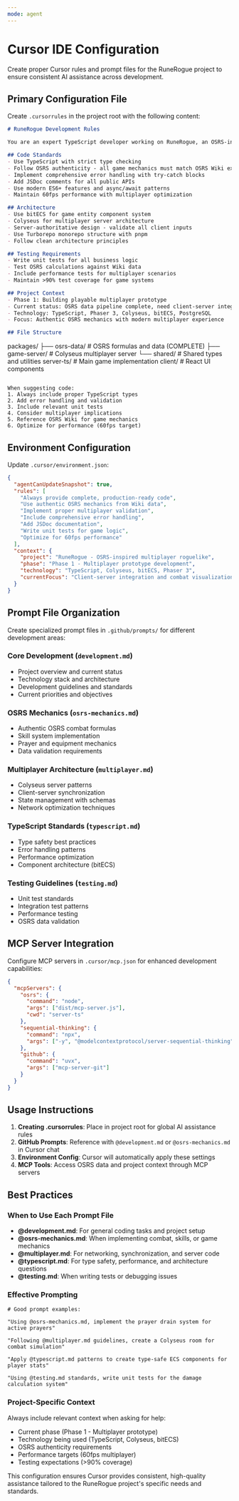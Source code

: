 ```yaml
---
mode: agent
---
```


# Cursor IDE Configuration

Create proper Cursor rules and prompt files for the RuneRogue project to ensure consistent AI assistance across development.

## Primary Configuration File

Create `.cursorrules` in the project root with the following content:

```markdown
# RuneRogue Development Rules

You are an expert TypeScript developer working on RuneRogue, an OSRS-inspired multiplayer roguelike game. Follow these guidelines:

## Code Standards
- Use TypeScript with strict type checking
- Follow OSRS authenticity - all game mechanics must match OSRS Wiki exactly
- Implement comprehensive error handling with try-catch blocks
- Add JSDoc comments for all public APIs
- Use modern ES6+ features and async/await patterns
- Maintain 60fps performance with multiplayer optimization

## Architecture
- Use bitECS for game entity component system
- Colyseus for multiplayer server architecture
- Server-authoritative design - validate all client inputs
- Use Turborepo monorepo structure with pnpm
- Follow clean architecture principles

## Testing Requirements
- Write unit tests for all business logic
- Test OSRS calculations against Wiki data
- Include performance tests for multiplayer scenarios
- Maintain >90% test coverage for game systems

## Project Context
- Phase 1: Building playable multiplayer prototype
- Current status: OSRS data pipeline complete, need client-server integration
- Technology: TypeScript, Phaser 3, Colyseus, bitECS, PostgreSQL
- Focus: Authentic OSRS mechanics with modern multiplayer experience

## File Structure
```
packages/
├── osrs-data/     # OSRS formulas and data (COMPLETE)
├── game-server/   # Colyseus multiplayer server
└── shared/        # Shared types and utilities
server-ts/         # Main game implementation
client/            # React UI components
```

When suggesting code:
1. Always include proper TypeScript types
2. Add error handling and validation
3. Include relevant unit tests
4. Consider multiplayer implications
5. Reference OSRS Wiki for game mechanics
6. Optimize for performance (60fps target)
```

## Environment Configuration

Update `.cursor/environment.json`:

```json
{
  "agentCanUpdateSnapshot": true,
  "rules": [
    "Always provide complete, production-ready code",
    "Use authentic OSRS mechanics from Wiki data",
    "Implement proper multiplayer validation",
    "Include comprehensive error handling",
    "Add JSDoc documentation",
    "Write unit tests for game logic",
    "Optimize for 60fps performance"
  ],
  "context": {
    "project": "RuneRogue - OSRS-inspired multiplayer roguelike",
    "phase": "Phase 1 - Multiplayer prototype development", 
    "technology": "TypeScript, Colyseus, bitECS, Phaser 3",
    "currentFocus": "Client-server integration and combat visualization"
  }
}
```

## Prompt File Organization

Create specialized prompt files in `.github/prompts/` for different development areas:

### Core Development (`development.md`)
- Project overview and current status
- Technology stack and architecture
- Development guidelines and standards
- Current priorities and objectives

### OSRS Mechanics (`osrs-mechanics.md`) 
- Authentic OSRS combat formulas
- Skill system implementation
- Prayer and equipment mechanics
- Data validation requirements

### Multiplayer Architecture (`multiplayer.md`)
- Colyseus server patterns
- Client-server synchronization
- State management with schemas
- Network optimization techniques

### TypeScript Standards (`typescript.md`)
- Type safety best practices
- Error handling patterns
- Performance optimization
- Component architecture (bitECS)

### Testing Guidelines (`testing.md`)
- Unit test standards
- Integration test patterns
- Performance testing
- OSRS data validation

## MCP Server Integration

Configure MCP servers in `.cursor/mcp.json` for enhanced development capabilities:

```json
{
  "mcpServers": {
    "osrs": {
      "command": "node",
      "args": ["dist/mcp-server.js"],
      "cwd": "server-ts"
    },
    "sequential-thinking": {
      "command": "npx",
      "args": ["-y", "@modelcontextprotocol/server-sequential-thinking"]
    },
    "github": {
      "command": "uvx",
      "args": ["mcp-server-git"]
    }
  }
}
```

## Usage Instructions

1. **Creating .cursorrules**: Place in project root for global AI assistance rules
2. **GitHub Prompts**: Reference with `@development.md` or `@osrs-mechanics.md` in Cursor chat
3. **Environment Config**: Cursor will automatically apply these settings
4. **MCP Tools**: Access OSRS data and project context through MCP servers

## Best Practices

### When to Use Each Prompt File

- **@development.md**: For general coding tasks and project setup
- **@osrs-mechanics.md**: When implementing combat, skills, or game mechanics  
- **@multiplayer.md**: For networking, synchronization, and server code
- **@typescript.md**: For type safety, performance, and architecture questions
- **@testing.md**: When writing tests or debugging issues

### Effective Prompting

```
# Good prompt examples:

"Using @osrs-mechanics.md, implement the prayer drain system for active prayers"

"Following @multiplayer.md guidelines, create a Colyseus room for combat simulation"

"Apply @typescript.md patterns to create type-safe ECS components for player stats"

"Using @testing.md standards, write unit tests for the damage calculation system"
```

### Project-Specific Context

Always include relevant context when asking for help:

- Current phase (Phase 1 - Multiplayer prototype)
- Technology being used (TypeScript, Colyseus, bitECS)
- OSRS authenticity requirements
- Performance targets (60fps multiplayer)
- Testing expectations (>90% coverage)

This configuration ensures Cursor provides consistent, high-quality assistance tailored to the RuneRogue project's specific needs and standards.
